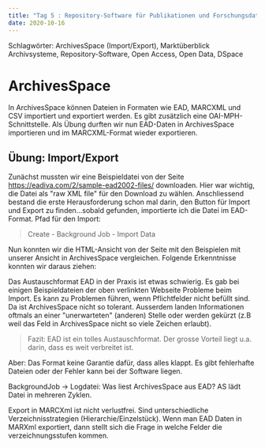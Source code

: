```yaml
---
title: "Tag 5 : Repository-Software für Publikationen und Forschungsdaten"
date: 2020-10-16
---
```


Schlagwörter: ArchivesSpace (Import/Export), Marktüberblick Archivsysteme, Repository-Software, Open Access, Open Data, DSpace

# ArchivesSpace
In ArchivesSpace können Dateien in Formaten wie EAD, MARCXML und CSV importiert und exportiert werden. Es gibt zusätzlich eine OAI-MPH-Schnittstelle.
Als Übung durften wir nun EAD-Daten in ArchivesSpace importieren und im MARCXML-Format wieder exportieren.
## Übung: Import/Export
Zunächst mussten wir eine Beispieldatei von der Seite https://eadiva.com/2/sample-ead2002-files/ downloaden. Hier war wichtig, die Datei als "raw XML file" für den Download zu wählen. Anschliessend bestand die erste Herausforderung schon mal darin, den Button für Import und Export zu finden...sobald gefunden, importierte ich die Datei im EAD-Format.
Pfad für den Import:
> Create - Background Job - Import Data

Nun konnten wir die HTML-Ansicht von der Seite mit den Beispielen mit unserer Ansicht in ArchivesSpace vergleichen. Folgende Erkenntnisse konnten wir daraus ziehen:

Das Austauschformat EAD in der Praxis ist etwas schwierig. Es gab bei einigen Beispieldateien der oben verlinkten Webseite Probleme beim Import. Es kann zu Problemen führen, wenn Pflichtfelder nicht befüllt sind. Da ist ArchivesSpace nicht so tolerant. Ausserdem landen Informationen oftmals an einer "unerwarteten" (anderen) Stelle oder werden gekürzt (z.B weil das Feld in ArchivesSpace nicht so viele Zeichen erlaubt).
> Fazit: EAD ist ein tolles Austauschformat. Der grosse Vorteil liegt u.a. darin, dass es weit verbreitet ist. 

Aber: Das Format keine Garantie dafür, dass alles klappt. Es gibt fehlerhafte Dateien oder der Fehler kann bei der Software liegen.


BackgroundJob -> Logdatei:
Was liest ArchivesSpace aus EAD?
AS lädt Datei in mehreren Zyklen.

Export in MARCXml ist nicht verlustfrei.
Sind unterschiedliche Verzeichnisstrategien (Hierarchie/Einzelstück). Wenn man EAD Daten in MARXml exportiert, dann stellt sich die Frage in welche Felder die verzeichnungsstufen kommen.
